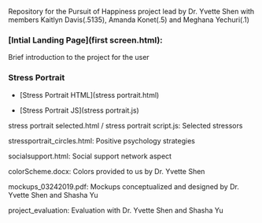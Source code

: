 Repository for the Pursuit of Happiness project lead by Dr. Yvette Shen with members Kaitlyn Davis(.5135), 
Amanda Konet(.5) and Meghana Yechuri(.1)


<h3>[Intial Landing Page](first screen.html):</h3> Brief introduction to the project for the user

<h3>Stress Portrait</h3> 

  - [Stress Portrait HTML](stress portrait.html)
  
  - [Stress Portrait JS](stress portrait.js)

stress portrait selected.html / stress portrait script.js: Selected stressors

stressportrait_circles.html: Positive psychology strategies

socialsupport.html: Social support network aspect

colorScheme.docx: Colors provided to us by Dr. Yvette Shen

mockups_03242019.pdf: Mockups conceptualized and designed by Dr. Yvette Shen and Shasha Yu

project_evaluation: Evaluation with Dr. Yvette Shen and Shasha Yu

